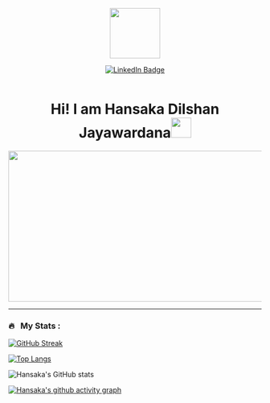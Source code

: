
<p align="center"><img src="https://media.giphy.com/media/M9gbBd9nbDrOTu1Mqx/giphy.gif" width="100"/></p>
<p align="center">
<a href="https://www.linkedin.com/in/hansaka-jayawardana-8a33b6183"><img src="https://img.shields.io/badge/LinkedIn-blue?style=for-the-badge&logo=linkedin&logoColor=white" alt="LinkedIn Badge"></a>
</p>
<!-- <p align="center">
<a href="https://www.buymeacoffee.com/zed0" target="_blank"><img src="https://cdn.buymeacoffee.com/buttons/default-orange.png" alt="Buy Me A Coffee" height="41" width="174"></a>
</p> -->
<p align="center"><img src="https://komarev.com/ghpvc/?username=HansakaDilshanJayawardana&style=flat-square&color=blue" alt=""></p>

<h1 align="center">Hi! I am Hansaka Dilshan Jayawardana<img src="https://media.giphy.com/media/hvRJCLFzcasrR4ia7z/giphy.gif" width="40"></h1>

<p align="center"><img src="https://media.giphy.com/media/dWesBcTLavkZuG35MI/giphy.gif" width="600" height="300"  /></p>

<!-- ### :woman_technologist: &nbsp;About Me :

I am a Full Stack Developer <img src="https://media.giphy.com/media/WUlplcMpOCEmTGBtBW/giphy.gif" width="30"> from India.

- 🔭 I’m working as a Software Engineer and contributing to frontend and backend for building web applications.
- 🌱 Exploring Technical Content Writing.
- ⚡ In my free time I solve problems on GeeksforGeeks and read tech articles.
- 📫 How to reach me: &nbsp; [![Linkedin Badge](https://img.shields.io/badge/-kakbar-blue?style=flat&logo=Linkedin&logoColor=white)](https://www.linkedin.com/in/kakbar) -->

---

### 🔥 &nbsp; My Stats :
[![GitHub Streak](http://github-readme-streak-stats.herokuapp.com?user=HansakaDilshanJayawardana&theme=dark&background=000000)](https://git.io/streak-stats)

[![Top Langs](https://github-readme-stats.vercel.app/api/top-langs/?username=HansakaDilshanJayawardana&layout=compact&theme=vision-friendly-dark)](https://github.com/HansakaDilshanJayawardana/github-readme-stats)

<!-- [![Top Langs](https://github-readme-stats.vercel.app/api/top-langs/?username=yasithWimukthi&theme=radical&layout=compact&exclude_repo=RASA-vehicle-service-management-system,ROYALRO-Cake-Shop,Farm-Management-Pro,Health-Care,GEL-Free-Resource-Site,laravel-Admin,hr-system-api)](https://github.com/yasithWimukthi/github-readme-stats)                        -->
![Hansaka's GitHub stats](https://github-readme-stats.vercel.app/api?username=HansakaDilshanJayawardana&show_icons=true&layout=compact&theme=vision-friendly-dark&custom_title=Hansaka's%20Github%20Activity%20Graph)

[![Hansaka's github activity graph](https://activity-graph.herokuapp.com/graph?username=HansakaDilshanJayawardana&theme=react-dark&custom_title=Hansaka's%20Github%20Stats)](https://github.com/HansakaDilshanJayawardana/github-readme-activity-graph)

<!-- ### ✍️ Blog Posts : 
- [How to Create REST APIs with Java and Spring Boot](https://www.twilio.com/blog/create-rest-apis-java-spring-boot)
- [How to Implement Memoization in React to Improve Performance](https://www.sitepoint.com/implement-memoization-in-react-to-improve-performance/)
- [How to Create an Impressive GitHub Profile README](https://www.sitepoint.com/github-profile-readme/)<!-- BLOG-POST-LIST:START -->
<!-- BLOG-POST-LIST:END -->
